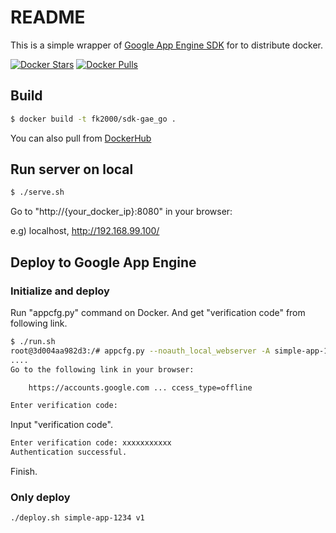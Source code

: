 README
==================

This is a simple wrapper of [Google App Engine SDK](https://cloud.google.com/appengine/downloads) for to distribute docker.

[![Docker Stars](https://img.shields.io/docker/stars/fk2000/sdk-gae_go.svg)](https://hub.docker.com/r/fk2000/sdk-gae_go/)
[![Docker Pulls](https://img.shields.io/docker/pulls/fk2000/sdk-gae_go.svg)](https://hub.docker.com/r/fk2000/sdk-gae_go/)

Build
------------------

```bash
$ docker build -t fk2000/sdk-gae_go .
```

You can also pull from [DockerHub](https://hub.docker.com/r/fk2000/sdk-gae_go/)


Run server on local
-------------------------------

```bash
$ ./serve.sh
```

Go to "http://{your_docker_ip}:8080" in your browser:

e.g) localhost, http://192.168.99.100/


Deploy to Google App Engine
------------------------------

### Initialize and deploy

Run "appcfg.py" command on Docker.
And get "verification code" from following link.

```bash
$ ./run.sh
root@3d004aa982d3:/# appcfg.py --noauth_local_webserver -A simple-app-1234 -V v1 update /app/
....
Go to the following link in your browser:

    https://accounts.google.com ... ccess_type=offline

Enter verification code:
```

Input "verification code".

```bash
Enter verification code: xxxxxxxxxxx
Authentication successful.
```

Finish.

### Only deploy

```bash
./deploy.sh simple-app-1234 v1
```
